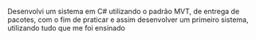 Desenvolvi um sistema em C# utilizando o padrão MVT, de entrega de pacotes, com o fim de praticar e assim desenvolver um primeiro sistema, utilizando tudo que me foi ensinado
